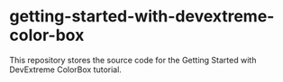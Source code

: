 # getting-started-with-devextreme-color-box
This repository stores the source code for the Getting Started with DevExtreme ColorBox tutorial.
